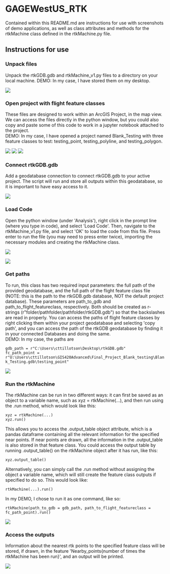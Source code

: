 # GAGEWestUS_RTK
Contained within this README.md are instructions for use with screenshots of demo applications, as well as class attributes and methods for the rtkMachine class defined in the rtkMachine.py file.

## Instructions for use

### Unpack files
Unpack the rtkGDB.gdb and rtkMachine_v1.py files to a directory on your local machine.
DEMO: In my case, I have stored them on my desktop.  

![](https://github.com/christillotson/GAGEWestUS_RTK/blob/main/images/Screenshot%202025-05-08%20182643.png?raw=true)

### Open project with flight feature classes
These files are designed to work within an ArcGIS Project, in the map view. We can access the files directly in the python window, but you could also copy and paste some of this code to work in a jupyter notebook attached to the project.  
DEMO: In my case, I have opened a project named Blank_Testing with three feature classes to test: testing_point, testing_polyline, and testing_polygon.

![](https://github.com/christillotson/GAGEWestUS_RTK/blob/main/images/testing_point.png?raw=true)
![](https://github.com/christillotson/GAGEWestUS_RTK/blob/main/images/testing_line.png?raw=true)
![](https://github.com/christillotson/GAGEWestUS_RTK/blob/main/images/testing_polygon.png?raw=true)

### Connect rtkGDB.gdb
Add a geodatabase connection to connect rtkGDB.gdb to your active project. The script will run and store all outputs within this geodatabase, so it is important to have easy access to it.

![](https://github.com/christillotson/GAGEWestUS_RTK/blob/main/images/databaseconnection.png?raw=true)

### Load Code
Open the python window (under 'Analysis'), right click in the prompt line (where you type in code), and select 'Load Code'. Then, navigate to the rtkMachine_v1.py file, and select 'OK' to load the code from this file. Press enter to run the file (you may need to press enter twice), importing the necessary modules and creating the rtkMachine class.  

![](https://github.com/christillotson/GAGEWestUS_RTK/blob/main/images/openpythonwindow.png?raw=true)

![](https://github.com/christillotson/GAGEWestUS_RTK/blob/main/images/LoadCode.png?raw=true)

### Get paths
To run, this class has two required input parameters: the full path of the provided geodatabase, and the full path of the flight feature class file (NOTE: this is the path to the rtkGDB.gdb database, NOT the default project database). These parameters are path_to_gdb and path_to_flight_featureclass, respectively. Both should be created as r-strings (r"folder/pathfolder/pathfolder/rtkGDB.gdb") so that the backslashes are read in properly. You can access the paths of flight feature classes by right clicking them within your project geodatabase and selecting 'copy path', and you can access the path of the rtkGDB geodatabase by finding it in your connected Databases and doing the same.  
DEMO: In my case, the paths are

`gdb_path = r"C:\Users\cttillotson\Desktop\rtkGDB.gdb"`  
`fc_path_point = r"U:\Users\cttillotson\GIS420Advanced\Final_Project_Blank_testing\Blank_Testing.gdb\testing_point"`

![](https://github.com/christillotson/GAGEWestUS_RTK/blob/main/images/gettingpaths.png?raw=true)

### Run the rtkMachine
The rtkMachine can be run in two different ways: it can first be saved as an object to a variable name, such as xyz = rtkMachine(...), and then run using the .run method, which would look like this:

`xyz = rtkMachine(...)`   
`xyz.run()`

This allows you to access the .output_table object attribute, which is a pandas dataframe containing all the relevant information for the specified near points. If near points are drawn, all the information in the .output_table is also stored in that feature class. You could access the output table by running .output_table() on the rtkMachine object after it has run, like this:

`xyz.output_table()`

Alternatively, you can simply call the .run method without assigning the object a variable name, which will still create the feature class outputs if specified to do so. This would look like:

`rtkMachine(...).run()`

In my DEMO, I chose to run it as one command, like so:

`rtkMachine(path_to_gdb = gdb_path, path_to_flight_featureclass = fc_path_point).run()`  

![](https://github.com/christillotson/GAGEWestUS_RTK/blob/main/images/abouttorun.png?raw=true)

### Access the outputs

Information about the nearest rtk points to the specified feature class will be stored, if drawn, in the feature 'Nearby_points{number of times the rtkMachine has been run}', and an output will be printed.

![](https://github.com/christillotson/GAGEWestUS_RTK/blob/main/images/output.png?raw=true)


